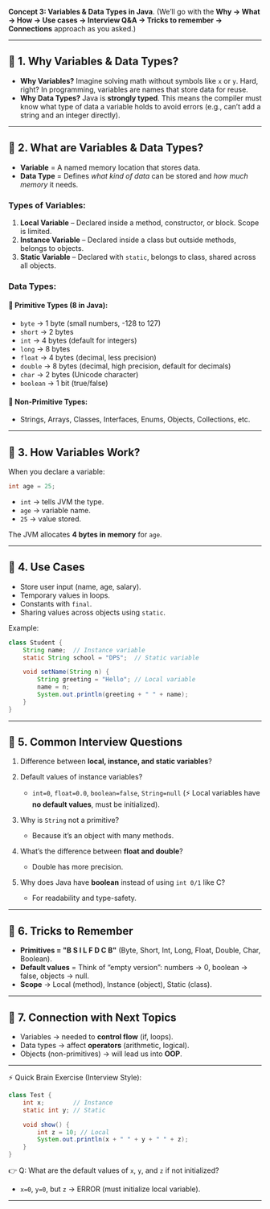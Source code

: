 **Concept 3: Variables & Data Types in Java**.
(We’ll go with the **Why → What → How → Use cases → Interview Q\&A → Tricks to remember → Connections** approach as you asked.)

---

## 🔹 1. Why Variables & Data Types?

- **Why Variables?**
  Imagine solving math without symbols like `x` or `y`. Hard, right? In programming, variables are names that store data for reuse.
- **Why Data Types?**
  Java is **strongly typed**. This means the compiler must know what type of data a variable holds to avoid errors (e.g., can’t add a string and an integer directly).

---

## 🔹 2. What are Variables & Data Types?

- **Variable** = A named memory location that stores data.
- **Data Type** = Defines _what kind of data_ can be stored and _how much memory_ it needs.

### Types of Variables:

1. **Local Variable** – Declared inside a method, constructor, or block. Scope is limited.
2. **Instance Variable** – Declared inside a class but outside methods, belongs to objects.
3. **Static Variable** – Declared with `static`, belongs to class, shared across all objects.

### Data Types:

#### 🔸 Primitive Types (8 in Java):

- `byte` → 1 byte (small numbers, -128 to 127)
- `short` → 2 bytes
- `int` → 4 bytes (default for integers)
- `long` → 8 bytes
- `float` → 4 bytes (decimal, less precision)
- `double` → 8 bytes (decimal, high precision, default for decimals)
- `char` → 2 bytes (Unicode character)
- `boolean` → 1 bit (true/false)

#### 🔸 Non-Primitive Types:

- Strings, Arrays, Classes, Interfaces, Enums, Objects, Collections, etc.

---

## 🔹 3. How Variables Work?

When you declare a variable:

```java
int age = 25;
```

- `int` → tells JVM the type.
- `age` → variable name.
- `25` → value stored.

The JVM allocates **4 bytes in memory** for `age`.

---

## 🔹 4. Use Cases

- Store user input (name, age, salary).
- Temporary values in loops.
- Constants with `final`.
- Sharing values across objects using `static`.

Example:

```java
class Student {
    String name;  // Instance variable
    static String school = "DPS";  // Static variable

    void setName(String n) {
        String greeting = "Hello"; // Local variable
        name = n;
        System.out.println(greeting + " " + name);
    }
}
```

---

## 🔹 5. Common Interview Questions

1. Difference between **local, instance, and static variables**?
2. Default values of instance variables?

   - `int=0`, `float=0.0`, `boolean=false`, `String=null`
     (⚡ Local variables have **no default values**, must be initialized).

3. Why is `String` not a primitive?

   - Because it’s an object with many methods.

4. What’s the difference between **float and double**?

   - Double has more precision.

5. Why does Java have **boolean** instead of using `int 0/1` like C?

   - For readability and type-safety.

---

## 🔹 6. Tricks to Remember

- **Primitives = "B S I L F D C B"** (Byte, Short, Int, Long, Float, Double, Char, Boolean).
- **Default values** = Think of “empty version”: numbers → 0, boolean → false, objects → null.
- **Scope** → Local (method), Instance (object), Static (class).

---

## 🔹 7. Connection with Next Topics

- Variables → needed to **control flow** (if, loops).
- Data types → affect **operators** (arithmetic, logical).
- Objects (non-primitives) → will lead us into **OOP**.

---

⚡ Quick Brain Exercise (Interview Style):

```java
class Test {
    int x;        // Instance
    static int y; // Static

    void show() {
        int z = 10; // Local
        System.out.println(x + " " + y + " " + z);
    }
}
```

👉 Q: What are the default values of `x`, `y`, and `z` if not initialized?

- `x=0`, `y=0`, but `z` → ERROR (must initialize local variable).

---
